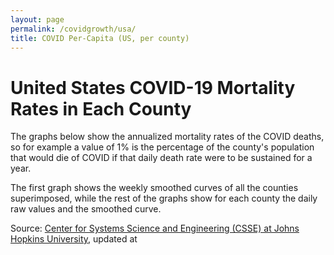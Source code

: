 ```yaml
---
layout: page
permalink: /covidgrowth/usa/
title: COVID Per-Capita (US, per county)
---
```


<script src="https://cdn.jsdelivr.net/npm/moment@2.24.0" defer></script>
<script src="https://cdn.jsdelivr.net/npm/chart.js@2.8.0" defer></script>
<script src="/covidgrowth/data_us.js" defer></script>
<script src="/covidgrowth/usa.js" defer></script>

# United States COVID-19 Mortality Rates in Each County

The graphs below show the annualized mortality rates of the COVID deaths, so for example a value of 1% is the percentage of the county's population that would die of COVID if that daily death rate were to be sustained for a year.

The first graph shows the weekly smoothed curves of all the counties superimposed, while the rest of the graphs show for each county the daily raw values and the smoothed curve.


<article id="articleElement"></article>

Source: [Center for Systems Science and Engineering (CSSE) at Johns Hopkins University][1],
updated at <span id="updateTimeElement"></span>

[1]: https://github.com/CSSEGISandData/COVID-19
